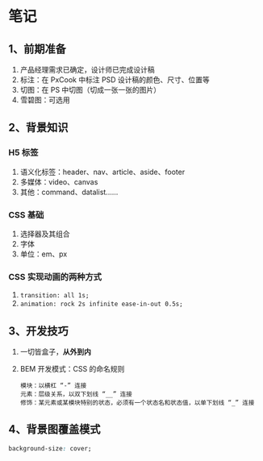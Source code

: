 # 笔记

## 1、前期准备

1. 产品经理需求已确定，设计师已完成设计稿
2. 标注：在 PxCook 中标注 PSD 设计稿的颜色、尺寸、位置等
3. 切图：在 PS 中切图（切成一张一张的图片）
4. 雪碧图：可选用

## 2、背景知识

### H5 标签

1. 语义化标签：header、nav、article、aside、footer
2. 多媒体：video、canvas
3. 其他：command、datalist......

### CSS 基础

1. 选择器及其组合
2. 字体
3. 单位：em、px

### CSS 实现动画的两种方式

1. `transition: all 1s;`
2. `animation: rock 2s infinite ease-in-out 0.5s;`

## 3、开发技巧

1. 一切皆盒子，**从外到内**
2. BEM 开发模式：CSS 的命名规则

   ```
   模块：以横杠 “-” 连接
   元素：层级关系，以双下划线 “__” 连接
   修饰：某元素或某模块特别的状态，必须有一个状态名和状态值，以单下划线 “_” 连接
   ```

## 4、背景图覆盖模式

```css
background-size: cover;
```
